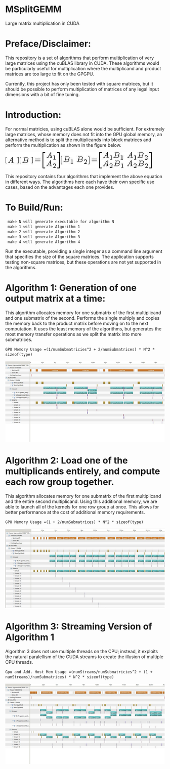 # MSplitGEMM
Large matrix multiplication in CUDA


# Preface/Disclaimer:
This repository is a set of algorithms that perform multiplication of very large matrices using the cuBLAS library in CUDA. These algorithms would be particularly useful for multiplication where the multiplicand and product matrices are too large to fit on the GPGPU.

Currently, this project has only been tested with square matrices, but it should be possible to perform multiplication of matrices of any legal input dimensions with a bit of fine tuning. 

# Introduction:
For normal matricies, using cuBLAS alone would be sufficient. For extremely large matrices, whose memory does not fit into the GPU global memory, an alternative method is to split the multiplicands into block matrices and perform the multiplication as shown in the figure below.

![Alt text](/figures/blockMult.jpg?raw=true "Block Matrix Multiplication")

This repository contains four algorithms that implement the above equation in different ways. The algorithms here each have their own specific use cases, based on the advantages each one provides.  

# To Build/Run:
     make N will generate executable for algorithm N
     make 1 will generate Algorithm 1
     make 2 will generate Algorithm 2
     make 3 will generate Algorithm 3
     make 4 will generate Algorithm 4

Run the executable, providing a single integer as a command line argument that specifies the size of the square matrices. The application supports testing non-square matrices, but these operations are not yet supported in the algorithms.

    


# Algorithm 1: Generation of one output matrix at a time:    

This algorithm allocates memory for one submatrix of the first multiplicand and one submatrix of the second. Performs the single multiply and copies the memory back to the product matrix before moving on to the next computation. It uses the least memory of the algorithms, but generates the most memory transfer operations as we split the matrix into more submatrices.

    GPU Memory Usage =(1/numSubmatricies^2 + 2/numSubmatrices) * N^2 * sizeof(type)

![Alt text](/figures/Alg1.jpg?raw=true "Algorithm 1 Visual Profile")

# Algorithm 2: Load one of the multiplicands entirely, and compute each row group together.

This algorithm allocates memory for one submatrix of the first multiplicand and the entire second multiplicand. Using this additional memory, we are able to launch all of the kernels for one row group at once. This allows for better performance at the cost of additional memory requirements.

    GPU Memory Usage =(1 + 2/numSubmatrices) * N^2 * sizeof(type)

![Alt text](/figures/Alg2.jpg?raw=true "Algorithm 2 Visual Profile")

# Algorithm 3: Streaming Version of Algorithm 1

Algorithm 3 does not use multiple threads on the CPU; instead, it exploits the natural paralellism of the CUDA streams to create the illusion of multiple CPU threads.

    Gpu and Add. Host Mem Usage =(numStreams/numSubmatricies^2 + (1 + numStreams)/numSubmatrices) * N^2 * sizeof(type)

![Alt text](/figures/Alg3.jpg?raw=true "Algorithm 3 Visual Profile")
